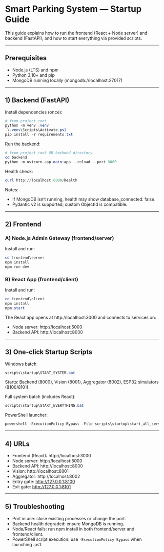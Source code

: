 # Smart Parking System — Startup Guide

This guide explains how to run the frontend (React + Node server) and backend (FastAPI), and how to start everything via provided scripts.

---

## Prerequisites
- Node.js (LTS) and npm
- Python 3.10+ and pip
- MongoDB running locally (mongodb://localhost:27017)

---

## 1) Backend (FastAPI)

Install dependencies (once):
```powershell
# from project root
python -m venv .venv
.\.venv\Scripts\Activate.ps1
pip install -r requirements.txt
```

Run the backend:
```powershell
# from project root OR backend directory
cd backend
python -m uvicorn app.main:app --reload --port 8000
```

Health check:
```powershell
curl http://localhost:8000/health
```

Notes:
- If MongoDB isn’t running, health may show database_connected: false.
- Pydantic v2 is supported; custom ObjectId is compatible.

---

## 2) Frontend

### A) Node.js Admin Gateway (frontend/server)
Install and run:
```powershell
cd frontend\server
npm install
npm run dev
```

### B) React App (frontend/client)
Install and run:
```powershell
cd frontend\client
npm install
npm start
```

The React app opens at http://localhost:3000 and connects to services on:
- Node server: http://localhost:5000
- Backend API: http://localhost:8000

---

## 3) One‑click Startup Scripts

Windows batch:
```powershell
scripts\startup\START_SYSTEM.bat
```
Starts: Backend (8000), Vision (8001), Aggregator (8002), ESP32 simulators (8100/8101).

Full system batch (includes React):
```powershell
scripts\startup\START_EVERYTHING.bat
```

PowerShell launcher:
```powershell
powershell -ExecutionPolicy Bypass -File scripts\startup\start_all_services.ps1
```

---

## 4) URLs
- Frontend (React): http://localhost:3000
- Node server: http://localhost:5000
- Backend API: http://localhost:8000
- Vision: http://localhost:8001
- Aggregator: http://localhost:8002
- Entry gate: http://127.0.0.1:8100
- Exit gate: http://127.0.0.1:8101

---

## 5) Troubleshooting
- Port in use: close existing processes or change the port.
- Backend health degraded: ensure MongoDB is running.
- Node/React fails: run npm install in both frontend/server and frontend/client.
- PowerShell script execution: use `-ExecutionPolicy Bypass` when launching .ps1.
